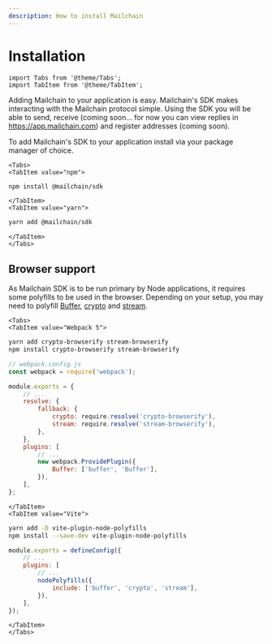 ```yaml
---
description: How to install Mailchain
---
```


# Installation

```mdx-code-block
import Tabs from '@theme/Tabs';
import TabItem from '@theme/TabItem';
```

Adding Mailchain to your application is easy. Mailchain's SDK makes interacting with the Mailchain protocol simple. Using the SDK you will be able to send, receive (coming soon... for now you can view replies in https://app.mailchain.com) and register addresses (coming soon).

To add Mailchain's SDK to your application install via your package manager of choice.

```mdx-code-block
<Tabs>
<TabItem value="npm">
```

```bash
npm install @mailchain/sdk
```

```mdx-code-block
</TabItem>
<TabItem value="yarn">
```

```bash
yarn add @mailchain/sdk
```

```mdx-code-block
</TabItem>
</Tabs>
```

## Browser support

As Mailchain SDK is to be run primary by Node applications, it requires some polyfills to be used in the browser. Depending on your setup, you may need to polyfill [Buffer](https://nodejs.org/api/buffer.html), [crypto](https://nodejs.org/api/crypto.html) and [stream](https://nodejs.org/api/stream.html).

```mdx-code-block
<Tabs>
<TabItem value="Webpack 5">
```

```bash
yarn add crypto-browserify stream-browserify
npm install crypto-browserify stream-browserify
```

```js
// webpack.config.js
const webpack = require('webpack');

module.exports = {
	// ...
	resolve: {
		fallback: {
			crypto: require.resolve('crypto-browserify'),
			stream: require.resolve('stream-browserify'),
		},
	},
	plugins: [
		// ...
		new webpack.ProvidePlugin({
			Buffer: ['buffer', 'Buffer'],
		}),
	],
};
```

```mdx-code-block
</TabItem>
<TabItem value="Vite">
```

```bash
yarn add -D vite-plugin-node-polyfills
npm install --save-dev vite-plugin-node-polyfills
```

```js
module.exports = defineConfig({
	// ...
	plugins: [
		// ...
		nodePolyfills({
			include: ['buffer', 'crypto', 'stream'],
		}),
	],
});
```

```mdx-code-block
</TabItem>
</Tabs>
```
